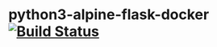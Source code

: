 # python3-alpine-flask-docker [![Build Status](https://travis-ci.org/thaedal/python3-alpine-flask-docker.svg?branch=master)](https://travis-ci.org/thaedal/python3-alpine-flask-docker)
